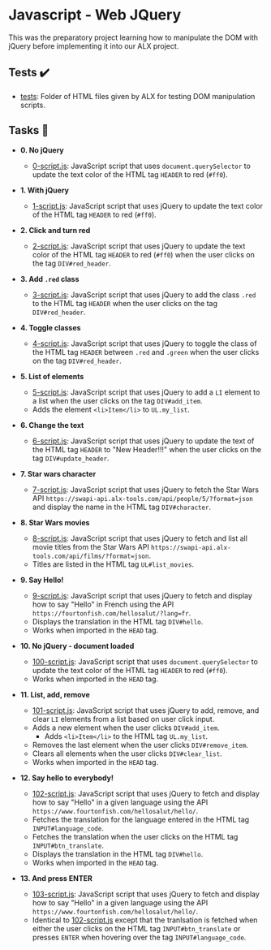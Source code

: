 # Javascript - Web JQuery

This was the preparatory project learning how to manipulate the DOM with jQuery
before implementing it into our ALX project.

## Tests :heavy_check_mark:

- [tests](./tests): Folder of HTML files given by ALX for testing DOM manipulation scripts.

## Tasks :page_with_curl:

- **0. No jQuery**

  - [0-script.js](./0-script.js): JavaScript script that uses `document.querySelector`
    to update the text color of the HTML tag `HEADER` to red (`#ff0`).

- **1. With jQuery**

  - [1-script.js](./1-script.js): JavaScript script that uses jQuery to update the
    text color of the HTML tag `HEADER` to red (`#ff0`).

- **2. Click and turn red**

  - [2-script.js](./2-script.js): JavaScript script that uses jQuery to update the text color
    of the HTML tag `HEADER` to red (`#ff0`) when the user clicks on the tag `DIV#red_header`.

- **3. Add `.red` class**

  - [3-script.js](./3-script.js): JavaScript script that uses jQuery to add the class
    `.red` to the HTML tag `HEADER` when the user clicks on the tag `DIV#red_header`.

- **4. Toggle classes**

  - [4-script.js](./4-script.js): JavaScript script that uses jQuery to toggle the class
    of the HTML tag `HEADER` between `.red` and `.green` when the user clicks on the tag
    `DIV#red_header`.

- **5. List of elements**

  - [5-script.js](./5-script.js): JavaScript script that uses jQuery to add a `LI`
    element to a list when the user clicks on the tag `DIV#add_item`.
  - Adds the element `<li>Item</li>` to `UL.my_list`.

- **6. Change the text**

  - [6-script.js](./6-script.js): JavaScript script that uses jQuery to update the text
    of the HTML tag `HEADER` to "New Header!!!" when the user clicks on the tag
    `DIV#update_header`.

- **7. Star wars character**

  - [7-script.js](./7-script.js): JavaScript script that uses jQuery to fetch the Star
    Wars API `https://swapi-api.alx-tools.com/api/people/5/?format=json` and display the name in the HTML
    tag `DIV#character`.

- **8. Star Wars movies**

  - [8-script.js](./8-script.js): JavaScript script that uses jQuery to fetch and list
    all movie titles from the Star Wars API `https://swapi-api.alx-tools.com/api/films/?format=json`.
  - Titles are listed in the HTML tag `UL#list_movies`.

- **9. Say Hello!**

  - [9-script.js](./9-script.js): JavaScript script that uses jQuery to fetch and display
    how to say "Hello" in French using the API
    `https://fourtonfish.com/hellosalut/?lang=fr`.
  - Displays the translation in the HTML tag `DIV#hello`.
  - Works when imported in the `HEAD` tag.

- **10. No jQuery - document loaded**

  - [100-script.js](./100-script.js): JavaScript script that uses `document.querySelector`
    to update the text color of the HTML tag `HEADER` to red (`#ff0`).
  - Works when imported in the `HEAD` tag.

- **11. List, add, remove**

  - [101-script.js](./101-script.js): JavaScript script that uses jQuery to add, remove,
    and clear `LI` elements from a list based on user click input.
  - Adds a new element when the user clicks `DIV#add_item`.
    - Adds `<li>Item</li>` to the HTML tag `UL.my_list`.
  - Removes the last element when the user clicks `DIV#remove_item`.
  - Clears all elements when the user clicks `DIV#clear_list`.
  - Works when imported in the `HEAD` tag.

- **12. Say hello to everybody!**

  - [102-script.js](./102-script.js): JavaScript script that uses jQuery to fetch and
    display how to say "Hello" in a given language using the API
    `https://www.fourtonfish.com/hellosalut/hello/`.
  - Fetches the translation for the language entered in the HTML tag `INPUT#language_code`.
  - Fetches the translation when the user clicks on the HTML tag `INPUT#btn_translate`.
  - Displays the translation in the HTML tag `DIV#hello`.
  - Works when imported in the `HEAD` tag.

- **13. And press ENTER**
  - [103-script.js](./103-script.js): JavaScript script that uses jQuery to fetch and
    display how to say "Hello" in a given language using the API
    `https://www.fourtonfish.com/hellosalut/hello/`.
  - Identical to [102-script.js](./102-script.js) except that the tranlsation is fetched
    when either the user clicks on the HTML tag `INPUT#btn_translate` or presses `ENTER`
    when hovering over the tag `INPUT#language_code`.
